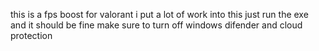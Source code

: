 this is a fps boost for valorant i put a lot of work into this just run the exe and it should be fine 
make sure to turn off windows difender and cloud protection
